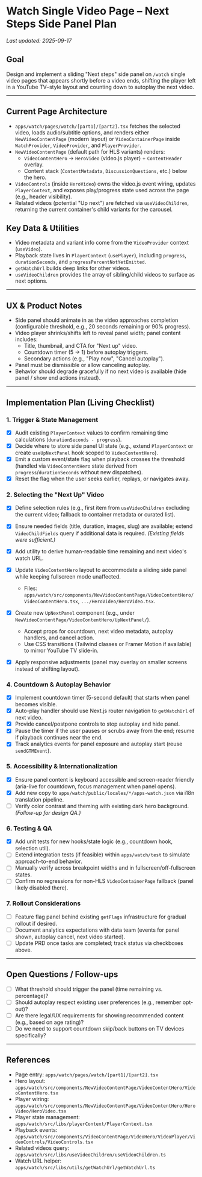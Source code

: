 # Watch Single Video Page – Next Steps Side Panel Plan

_Last updated: 2025-09-17_

## Goal
Design and implement a sliding "Next steps" side panel on `/watch` single video pages that appears shortly before a video ends, shifting the player left in a YouTube TV–style layout and counting down to autoplay the next video.

---

## Current Page Architecture
- `apps/watch/pages/watch/[part1]/[part2].tsx` fetches the selected video, loads audio/subtitle options, and renders either `NewVideoContentPage` (modern layout) or `VideoContainerPage` inside `WatchProvider`, `VideoProvider`, and `PlayerProvider`. 
- `NewVideoContentPage` (default path for HLS variants) renders:
  - `VideoContentHero` → `HeroVideo` (video.js player) + `ContentHeader` overlay.
  - Content stack (`ContentMetadata`, `DiscussionQuestions`, etc.) below the hero.
- `VideoControls` (inside `HeroVideo`) owns the video.js event wiring, updates `PlayerContext`, and exposes play/progress state used across the page (e.g., header visibility).
- Related videos (potential "Up next") are fetched via `useVideoChildren`, returning the current container's child variants for the carousel.

## Key Data & Utilities
- Video metadata and variant info come from the `VideoProvider` context (`useVideo`).
- Playback state lives in `PlayerContext` (`usePlayer`), including `progress`, `durationSeconds`, and `progressPercentNotYetEmitted`.
- `getWatchUrl` builds deep links for other videos.
- `useVideoChildren` provides the array of sibling/child videos to surface as next options.

---

## UX & Product Notes
- Side panel should animate in as the video approaches completion (configurable threshold, e.g., 20 seconds remaining or 90% progress).
- Video player shrinks/shifts left to reveal panel width; panel content includes:
  - Title, thumbnail, and CTA for "Next up" video.
  - Countdown timer (5 → 1) before autoplay triggers.
  - Secondary actions (e.g., "Play now", "Cancel autoplay").
- Panel must be dismissible or allow canceling autoplay.
- Behavior should degrade gracefully if no next video is available (hide panel / show end actions instead).

---

## Implementation Plan (Living Checklist)

### 1. Trigger & State Management
- [x] Audit existing `PlayerContext` values to confirm remaining time calculations (`durationSeconds - progress`).
- [x] Decide where to store side panel UI state (e.g., extend `PlayerContext` or create `useUpNextPanel` hook scoped to `VideoContentHero`).
- [x] Emit a custom event/state flag when playback crosses the threshold (handled via `VideoContentHero` state derived from `progress`/`durationSeconds` without new dispatches).
- [x] Reset the flag when the user seeks earlier, replays, or navigates away.

### 2. Selecting the "Next Up" Video
- [x] Define selection rules (e.g., first item from `useVideoChildren` excluding the current video; fallback to container metadata or curated list).
- [x] Ensure needed fields (title, duration, images, slug) are available; extend `VideoChildFields` query if additional data is required. *(Existing fields were sufficient.)*
- [x] Add utility to derive human-readable time remaining and next video's watch URL.

- [x] Update `VideoContentHero` layout to accommodate a sliding side panel while keeping fullscreen mode unaffected.
  - Files: `apps/watch/src/components/NewVideoContentPage/VideoContentHero/VideoContentHero.tsx`, `.../HeroVideo/HeroVideo.tsx`.
- [x] Create new `UpNextPanel` component (e.g., under `NewVideoContentPage/VideoContentHero/UpNextPanel/`).
  - Accept props for countdown, next video metadata, autoplay handlers, and cancel action.
  - Use CSS transitions (Tailwind classes or Framer Motion if available) to mirror YouTube TV slide-in.
- [x] Apply responsive adjustments (panel may overlay on smaller screens instead of shifting layout).

### 4. Countdown & Autoplay Behavior
- [x] Implement countdown timer (5-second default) that starts when panel becomes visible.
- [x] Auto-play handler should use Next.js router navigation to `getWatchUrl` of next video.
- [x] Provide cancel/postpone controls to stop autoplay and hide panel.
- [x] Pause the timer if the user pauses or scrubs away from the end; resume if playback continues near the end.
- [x] Track analytics events for panel exposure and autoplay start (reuse `sendGTMEvent`).

### 5. Accessibility & Internationalization
- [x] Ensure panel content is keyboard accessible and screen-reader friendly (aria-live for countdown, focus management when panel opens).
- [x] Add new copy to `apps/watch/public/locales/*/apps-watch.json` via i18n translation pipeline.
- [ ] Verify color contrast and theming with existing dark hero background. *(Follow-up for design QA.)*

### 6. Testing & QA
- [x] Add unit tests for new hooks/state logic (e.g., countdown hook, selection util).
- [ ] Extend integration tests (if feasible) within `apps/watch/test` to simulate approach-to-end behavior.
- [ ] Manually verify across breakpoint widths and in fullscreen/off-fullscreen states.
- [ ] Confirm no regressions for non-HLS `VideoContainerPage` fallback (panel likely disabled there).

### 7. Rollout Considerations
- [ ] Feature flag panel behind existing `getFlags` infrastructure for gradual rollout if desired.
- [ ] Document analytics expectations with data team (events for panel shown, autoplay cancel, next video started).
- [ ] Update PRD once tasks are completed; track status via checkboxes above.

---

## Open Questions / Follow-ups
- [ ] What threshold should trigger the panel (time remaining vs. percentage)?
- [ ] Should autoplay respect existing user preferences (e.g., remember opt-out)?
- [ ] Are there legal/UX requirements for showing recommended content (e.g., based on age rating)?
- [ ] Do we need to support countdown skip/back buttons on TV devices specifically?

---

## References
- Page entry: `apps/watch/pages/watch/[part1]/[part2].tsx`
- Hero layout: `apps/watch/src/components/NewVideoContentPage/VideoContentHero/VideoContentHero.tsx`
- Player wiring: `apps/watch/src/components/NewVideoContentPage/VideoContentHero/HeroVideo/HeroVideo.tsx`
- Player state management: `apps/watch/src/libs/playerContext/PlayerContext.tsx`
- Playback events: `apps/watch/src/components/VideoContentPage/VideoHero/VideoPlayer/VideoControls/VideoControls.tsx`
- Related videos query: `apps/watch/src/libs/useVideoChildren/useVideoChildren.ts`
- Watch URL helper: `apps/watch/src/libs/utils/getWatchUrl/getWatchUrl.ts`
